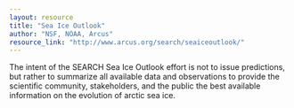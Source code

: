 ```yaml
---
layout: resource
title: "Sea Ice Outlook"
author: "NSF, NOAA, Arcus"
resource_link: "http://www.arcus.org/search/seaiceoutlook/"
---
```


The intent of the SEARCH Sea Ice Outlook effort is not to issue predictions, but rather to summarize all available data and observations to provide the scientific community, stakeholders, and the public the best available information on the evolution of arctic sea ice.
